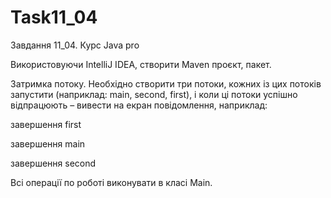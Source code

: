 # Task11_04
Завдання 11_04. Курс Java pro

Використовуючи IntelliJ IDEA, створити Maven проєкт, пакет.

Затримка потоку. Необхідно створити три потоки, кожних із цих потоків запустити (наприклад: main, second, first), і коли ці потоки успішно відпрацюють – вивести на екран повідомлення, наприклад:

 завершення first

 завершення main

 завершення second

Всі операції по роботі виконувати в класі Main.
